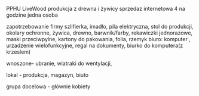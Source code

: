 PPHU LiveWood
produkcja z drewna i żywicy 
sprzedaz internetowa
4 na godzine jedna osoba

zapotrzebowanie firmy
szlifierka, imadło, pila elektryczna, stol do produkcji, okolary ochronne,
żywica, drewno, barwnik/farby, rekawiczki jednorazowe, maski przeciwpylne, kartony do pakowania, folia, rzemyk
biuro: komputer , urzadzenie wielofunkcyjne, regal na dokumenty, biurko do komputera(z krzeslem)

wnoszone-
ubranie, wiatraki do wentylacji, 

lokal - produkcja, magazyn, biuto

grupa docelowa - głównie kobiety
